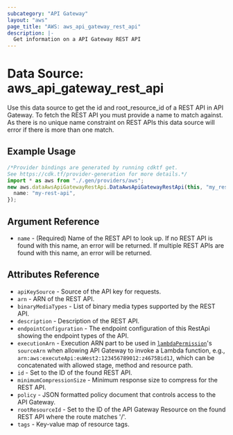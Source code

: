 ```yaml
---
subcategory: "API Gateway"
layout: "aws"
page_title: "AWS: aws_api_gateway_rest_api"
description: |-
  Get information on a API Gateway REST API
---
```


# Data Source: aws\_api\_gateway\_rest\_api

Use this data source to get the id and root\_resource\_id of a REST API in
API Gateway. To fetch the REST API you must provide a name to match against.
As there is no unique name constraint on REST APIs this data source will
error if there is more than one match.

## Example Usage

```typescript
/*Provider bindings are generated by running cdktf get.
See https://cdk.tf/provider-generation for more details.*/
import * as aws from "./.gen/providers/aws";
new aws.dataAwsApiGatewayRestApi.DataAwsApiGatewayRestApi(this, "my_rest_api", {
  name: "my-rest-api",
});

```

## Argument Reference

* `name` - (Required) Name of the REST API to look up. If no REST API is found with this name, an error will be returned. If multiple REST APIs are found with this name, an error will be returned.

## Attributes Reference

* `apiKeySource` - Source of the API key for requests.
* `arn` - ARN of the REST API.
* `binaryMediaTypes` - List of binary media types supported by the REST API.
* `description` - Description of the REST API.
* `endpointConfiguration` - The endpoint configuration of this RestApi showing the endpoint types of the API.
* `executionArn` - Execution ARN part to be used in [`lambdaPermission`](/docs/providers/aws/r/lambda_permission.html)'s `sourceArn` when allowing API Gateway to invoke a Lambda function, e.g., `arn:aws:executeApi:euWest2:123456789012:z4675Bid1J`, which can be concatenated with allowed stage, method and resource path.
* `id` - Set to the ID of the found REST API.
* `minimumCompressionSize` - Minimum response size to compress for the REST API.
* `policy` - JSON formatted policy document that controls access to the API Gateway.
* `rootResourceId` - Set to the ID of the API Gateway Resource on the found REST API where the route matches '/'.
* `tags` - Key-value map of resource tags.
